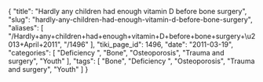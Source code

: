 {
    "title": "Hardly any children had enough vitamin D before bone surgery",
    "slug": "hardly-any-children-had-enough-vitamin-d-before-bone-surgery",
    "aliases": [
        "/Hardly+any+children+had+enough+vitamin+D+before+bone+surgery+\u2013+April+2011",
        "/1496"
    ],
    "tiki_page_id": 1496,
    "date": "2011-03-19",
    "categories": [
        "Deficiency ",
        "Bone",
        "Osteoporosis",
        "Trauma and surgery",
        "Youth"
    ],
    "tags": [
        "Bone",
        "Deficiency ",
        "Osteoporosis",
        "Trauma and surgery",
        "Youth"
    ]
}